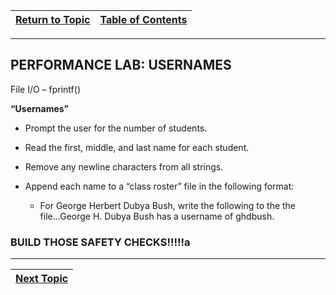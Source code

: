 |[Return to Topic](/12_IO_part_2/02_related_functions.md)| [Table of Contents](/00-Table-of-Contents.md)|
|---|---|

---

## PERFORMANCE LAB: USERNAMES

File I/O – fprintf()

**“Usernames”**

* Prompt the user for the number of students.
* Read the first, middle, and last name for each student.
* Remove any newline characters from all strings.


* Append each name to a “class roster” file in the following format:
    * For George Herbert Dubya Bush, write the following to the the file...George H. Dubya Bush has a username of ghdbush.

### BUILD THOSE SAFETY CHECKS!!!!!a

---

|[Next Topic](/13_Memory_Management/01_concepts.md)|
|---|

